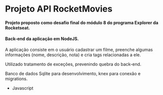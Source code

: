# Projeto API RocketMovies 

#### Projeto proposto como desafio final do módulo 8 do programa Explorer da Rocketseat.

#### Back-end da aplicação em NodeJS.

A aplicação consiste em o usuário cadastrar um filme, preenche algumas informações (nome, descrição, nota) e cria tags relacionadas a ele.

Utilizado tratamento de exceções, prevenindo quebra do back-end.

Banco de dados Sqlite para desenvolvimento, knex para conexão e migrations. 

- Javascript 
